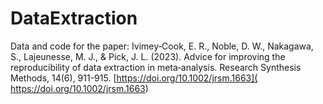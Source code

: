 # DataExtraction

Data and code for the paper:
Ivimey‐Cook, E. R., Noble, D. W., Nakagawa, S., Lajeunesse, M. J., & Pick, J. L. (2023). Advice for improving the reproducibility of data extraction in meta‐analysis. Research Synthesis Methods, 14(6), 911-915.
[https://doi.org/10.1002/jrsm.1663]( https://doi.org/10.1002/jrsm.1663)

